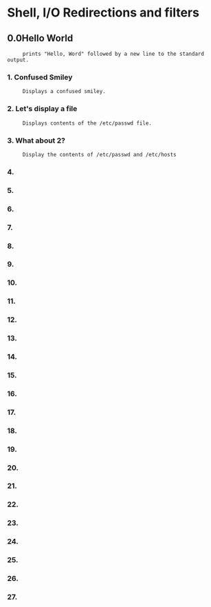 #  Shell, I/O Redirections and filters
##  0.0Hello World
		 prints "Hello, Word" followed by a new line to the standard output.
###  1. Confused Smiley
		 Displays a confused smiley.
###  2. Let's display a file
		 Displays contents of the /etc/passwd file.
###  3. What about 2?
		 Display the contents of /etc/passwd and /etc/hosts
###  4.
###  5.
###  6.
###  7.
###  8.
###  9.
###  10.
###  11.
###  12.
###  13.
###  14.
###  15.
###  16.
###  17.
###  18.
###  19.
###  20.
###  21.
###  22.
###  23.
###  24.
###  25.
###  26.
###  27.

